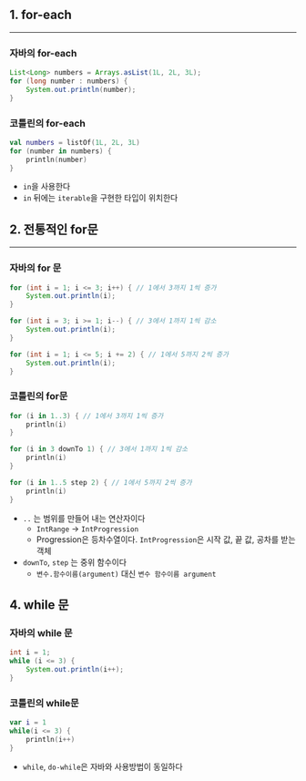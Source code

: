 ## 1. for-each
---
### 자바의 for-each
```Java
List<Long> numbers = Arrays.asList(1L, 2L, 3L);
for (long number : numbers) {
	System.out.println(number);
}
```

### 코틀린의 for-each
```Kotlin
val numbers = listOf(1L, 2L, 3L)
for (number in numbers) {
	println(number)
}
```
- `in`을 사용한다
- `in` 뒤에는 `iterable`을 구현한 타입이 위치한다

## 2. 전통적인 for문
---
### 자바의 for 문
```Java
for (int i = 1; i <= 3; i++) { // 1에서 3까지 1씩 증가
	System.out.println(i);
}

for (int i = 3; i >= 1; i--) { // 3에서 1까지 1씩 감소
	System.out.println(i);
}

for (int i = 1; i <= 5; i += 2) { // 1에서 5까지 2씩 증가
	System.out.println(i);
}
```

### 코틀린의 for문
```Kotlin
for (i in 1..3) { // 1에서 3까지 1씩 증가
	println(i)
}

for (i in 3 downTo 1) { // 3에서 1까지 1씩 감소
	println(i)
}

for (i in 1..5 step 2) { // 1에서 5까지 2씩 증가
	println(i)
}
```
- `..` 는 범위를 만들어 내는 연산자이다
	- `IntRange` -> `IntProgression`
	- Progression은 등차수열이다. `IntProgression`은 시작 값, 끝 값, 공차를 받는 객체
- `downTo`, `step` 는 중위 함수이다
	- `변수.함수이름(argument)` 대신 `변수 함수이름 argument`

## 4. while 문
### 자바의 while 문
```Java
int i = 1;
while (i <= 3) {
	System.out.println(i++);
}
```

### 코틀린의 while문
```Kotlin
var i = 1
while(i <= 3) {
	println(i++)
}
```

- `while`, `do-while`은 자바와 사용방법이 동일하다